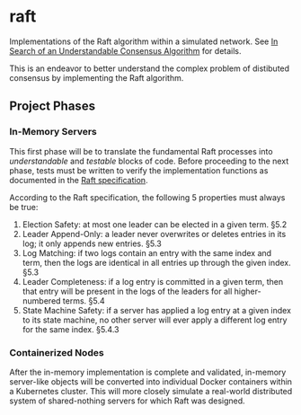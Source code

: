 # raft

Implementations of the Raft algorithm within a simulated network. See [In Search of an Understandable Consensus Algorithm](https://raft.github.io/raft.pdf) for details.

This is an endeavor to better understand the complex problem of distibuted consensus by implementing the Raft algorithm.

## Project Phases
### In-Memory Servers
This first phase will be to translate the fundamental Raft processes 
into _understandable_ and _testable_ blocks of code.
Before proceeding to the next phase, tests must be written to verify the implementation 
functions as documented in the [Raft specification](https://raft.github.io/raft.pdf).

According to the Raft specification, the following 5 properties must always be true:

1. Election Safety: at most one leader can be elected in a given term. §5.2
2. Leader Append-Only: a leader never overwrites or deletes entries in its log; it only appends new entries. §5.3
3. Log Matching: if two logs contain an entry with the same index and term, then the logs are identical in all entries up through the given index. §5.3
4. Leader Completeness: if a log entry is committed in a given term, then that entry will be present in the logs of the leaders for all higher-numbered terms. §5.4
5. State Machine Safety: if a server has applied a log entry at a given index to its state machine, no other server will ever apply a different log entry for the same index. §5.4.3 

### Containerized Nodes
After the in-memory implementation is complete and validated, in-memory server-like objects will be 
converted into individual Docker containers within a Kubernetes cluster. This will 
more closely simulate a real-world distributed system of shared-nothing servers for which Raft was designed.
